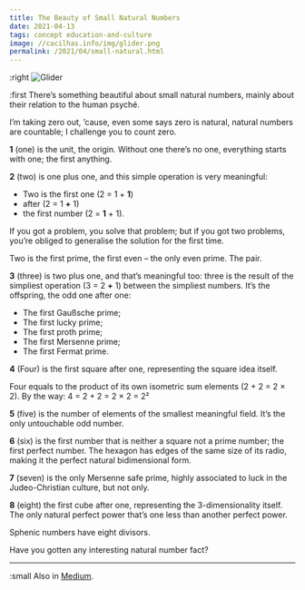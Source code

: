 ```yaml
---
title: The Beauty of Small Natural Numbers
date: 2021-04-13
tags: concept education-and-culture
image: //cacilhas.info/img/glider.png
permalink: /2021/04/small-natural.html
---
```

[image]: {{{image}}}
[Medium]: https://cacilhas.medium.com/the-beauty-of-small-natural-numbers-3732f1571fdd

:right ![Glider][image]

:first There’s something beautiful about small natural numbers, mainly about
their relation to the human psyché.

I’m taking zero out, ’cause, even some says zero is natural, natural numbers are
countable; I challenge you to count zero.

**1** (one) is the unit, the origin. Without one there’s no one, everything
starts with one; the first anything.

**2** (two) is one plus one, and this simple operation is very meaningful:

- Two is the first one (2 = 1 + **1**)
- after (2 = 1 **+** 1)
- the first number (2 = **1** + 1).

If you got a problem, you solve that problem; but if you got two problems,
you’re obliged to generalise the solution for the first time.

Two is the first prime, the first even – the only even prime. The pair.

**3** (three) is two plus one, and that’s meaningful too: three is the result of
the simpliest operation (3 = 2 **+** 1) between the simpliest numbers. It’s the
offspring, the odd one after one:

- The first Gaußsche prime;
- The first lucky prime;
- The first proth prime;
- The first Mersenne prime;
- The first Fermat prime.

**4** (Four) is the first square after one, representing the square idea itself.

Four equals to the product of its own isometric sum elements (2 + 2 = 2 × 2). By
the way: 4 = 2 + 2 = 2 × 2 = 2²

**5** (five) is the number of elements of the smallest meaningful field. It’s
the only untouchable odd number.

**6** (six) is the first number that is neither a square not a prime number; the
first perfect number. The hexagon has edges of the same size of its radio,
making it the perfect natural bidimensional form.

**7** (seven) is the only Mersenne safe prime, highly associated to luck in the
Judeo-Christian culture, but not only.

**8** (eight) the first cube after one, representing the 3-dimensionality
itself. The only natural perfect power that’s one less than another perfect
power.

Sphenic numbers have eight divisors.

Have you gotten any interesting natural number fact?

-----

:small Also in [Medium][].
